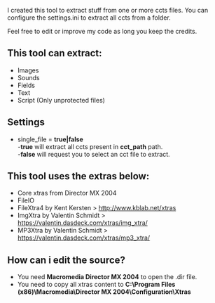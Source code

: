 I created this tool to extract stuff from one or more ccts files.
You can configure the settings.ini to extract all ccts from a folder.

Feel free to edit or improve my code as long you keep the credits.

## This tool can extract:
* Images
* Sounds
* Fields
* Text
* Script (Only unprotected files)

## Settings
* single_file = **true|false**<br>
  -**true** will extract all ccts present in **cct_path** path.<br>
  -**false** will request you to select an cct file to extract.<br>

## This tool uses the extras below:
* Core xtras from Director MX 2004
* FileIO
* FileXtra4 by Kent Kersten > http://www.kblab.net/xtras
* ImgXtra by Valentin Schmidt > https://valentin.dasdeck.com/xtras/img_xtra/
* MP3Xtra by Valentin Schmidt > https://valentin.dasdeck.com/xtras/mp3_xtra/

## How can i edit the source?
* You need **Macromedia Director MX 2004** to open the .dir file.
* You need to copy all xtras content to **C:\Program Files (x86)\Macromedia\Director MX 2004\Configuration\Xtras**
